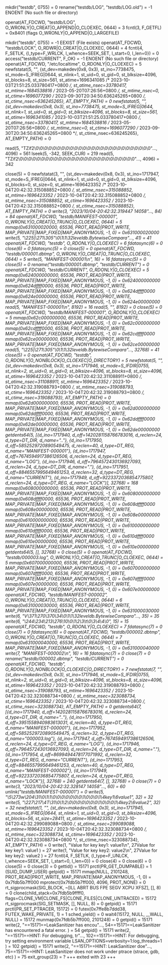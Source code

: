 
mkdir("testdb", 0755)                   = 0
rename("testdb/LOG", "testdb/LOG.old")  = -1 ENOENT (No such file or directory)

openat(AT_FDCWD, "testdb/LOG", O_WRONLY|O_CREAT|O_APPEND|O_CLOEXEC, 0644) = 3
fcntl(3, F_GETFL)                       = 0x8401 (flags O_WRONLY|O_APPEND|O_LARGEFILE)

mkdir("testdb", 0755)                   = -1 EEXIST (File exists)
openat(AT_FDCWD, "testdb/LOCK", O_RDWR|O_CREAT|O_CLOEXEC, 0644) = 4
fcntl(4, F_SETLK, {l_type=F_WRLCK, l_whence=SEEK_SET, l_start=0, l_len=0}) = 0
access("testdb/CURRENT", F_OK)          = -1 ENOENT (No such file or directory)
openat(AT_FDCWD, "/etc/localtime", O_RDONLY|O_CLOEXEC) = 5
newfstatat(5, "", {st_dev=makedev(0x8, 0x3), st_ino=7738475, st_mode=S_IFREG|0644, st_nlink=1, st_uid=0, st_gid=0, st_blksize=4096, st_blocks=8, st_size=561, st_atime=1696341085 /* 2023-10-03T21:51:25.033780417+0800 */, st_atime_nsec=33780417, st_mtime=1684538816 /* 2023-05-20T07:26:56+0800 */, st_mtime_nsec=0, st_ctime=1696077290 /* 2023-09-30T20:34:50.636245265+0800 */, st_ctime_nsec=636245265}, AT_EMPTY_PATH) = 0
newfstatat(5, "", {st_dev=makedev(0x8, 0x3), st_ino=7738475, st_mode=S_IFREG|0644, st_nlink=1, st_uid=0, st_gid=0, st_blksize=4096, st_blocks=8, st_size=561, st_atime=1696341085 /* 2023-10-03T21:51:25.033780417+0800 */, st_atime_nsec=33780417, st_mtime=1684538816 /* 2023-05-20T07:26:56+0800 */, st_mtime_nsec=0, st_ctime=1696077290 /* 2023-09-30T20:34:50.636245265+0800 */, st_ctime_nsec=636245265}, AT_EMPTY_PATH) = 0

read(5, "TZif2\0\0\0\0\0\0\0\0\0\0\0\0\0\0\0\0\0\0\0\0\0\0\0\0\0\0\0"..., 4096) = 561
lseek(5, -342, SEEK_CUR)                = 219
read(5, "TZif2\0\0\0\0\0\0\0\0\0\0\0\0\0\0\0\0\0\0\0\0\0\0\0\0\0\0\0"..., 4096) = 342

close(5)                                = 0
newfstatat(3, "", {st_dev=makedev(0x8, 0x3), st_ino=1717947, st_mode=S_IFREG|0644, st_nlink=1, st_uid=0, st_gid=0, st_blksize=4096, st_blocks=0, st_size=0, st_atime=1696423352 /* 2023-10-04T20:42:32.315088852+0800 */, st_atime_nsec=315088852, st_mtime=1696423352 /* 2023-10-04T20:42:32.315088852+0800 */, st_mtime_nsec=315088852, st_ctime=1696423352 /* 2023-10-04T20:42:32.315088852+0800 */, st_ctime_nsec=315088852}, AT_EMPTY_PATH) = 0
write(3, "2023/10/04-20:42:32.319447 14058"..., 84) = 84
openat(AT_FDCWD, "testdb/MANIFEST-000001", O_WRONLY|O_CREAT|O_TRUNC|O_CLOEXEC, 0644) = 5
mmap(0x631000020000, 65536, PROT_READ|PROT_WRITE, MAP_PRIVATE|MAP_FIXED|MAP_ANONYMOUS, -1, 0) = 0x631000020000
write(5, "\225|\271\305\"\0\1\1\32leveldb.BytewiseCompara"..., 41) = 41
openat(AT_FDCWD, "testdb", O_RDONLY|O_CLOEXEC) = 6
fdatasync(6)                            = 0
close(6)                                = 0
fdatasync(5)                            = 0
close(5)                                = 0
openat(AT_FDCWD, "testdb/000001.dbtmp", O_WRONLY|O_CREAT|O_TRUNC|O_CLOEXEC, 0644) = 5
write(5, "MANIFEST-000001\n", 16)       = 16
fdatasync(5)                            = 0
close(5)                                = 0
rename("testdb/000001.dbtmp", "testdb/CURRENT") = 0
openat(AT_FDCWD, "testdb/CURRENT", O_RDONLY|O_CLOEXEC) = 5
mmap(0x624000000000, 65536, PROT_READ|PROT_WRITE, MAP_PRIVATE|MAP_FIXED|MAP_ANONYMOUS, -1, 0) = 0x624000000000
mmap(0x624dffff0000, 65536, PROT_READ|PROT_WRITE, MAP_PRIVATE|MAP_FIXED|MAP_ANONYMOUS, -1, 0) = 0x624dffff0000
mmap(0x624e00000000, 65536, PROT_READ|PROT_WRITE, MAP_PRIVATE|MAP_FIXED|MAP_ANONYMOUS, -1, 0) = 0x624e00000000
read(5, "MANIFEST-000001\n", 8192)      = 16
read(5, "", 8192)                       = 0
close(5)                                = 0
openat(AT_FDCWD, "testdb/MANIFEST-000001", O_RDONLY|O_CLOEXEC) = 5
mmap(0x62c000000000, 65536, PROT_READ|PROT_WRITE, MAP_PRIVATE|MAP_FIXED|MAP_ANONYMOUS, -1, 0) = 0x62c000000000
mmap(0x62cdffff0000, 65536, PROT_READ|PROT_WRITE, MAP_PRIVATE|MAP_FIXED|MAP_ANONYMOUS, -1, 0) = 0x62cdffff0000
mmap(0x62ce00000000, 65536, PROT_READ|PROT_WRITE, MAP_PRIVATE|MAP_FIXED|MAP_ANONYMOUS, -1, 0) = 0x62ce00000000
read(5, "\225|\271\305\"\0\1\1\32leveldb.BytewiseCompara"..., 32768) = 41
close(5)                                = 0
openat(AT_FDCWD, "testdb", O_RDONLY|O_NONBLOCK|O_CLOEXEC|O_DIRECTORY) = 5
newfstatat(5, "", {st_dev=makedev(0x8, 0x3), st_ino=1717946, st_mode=S_IFDIR|0755, st_nlink=2, st_uid=0, st_gid=0, st_blksize=4096, st_blocks=8, st_size=4096, st_atime=1696423352 /* 2023-10-04T20:42:32.311088911+0800 */, st_atime_nsec=311088911, st_mtime=1696423352 /* 2023-10-04T20:42:32.319088793+0800 */, st_mtime_nsec=319088793, st_ctime=1696423352 /* 2023-10-04T20:42:32.319088793+0800 */, st_ctime_nsec=319088793}, AT_EMPTY_PATH) = 0
mmap(0x62d000000000, 65536, PROT_READ|PROT_WRITE, MAP_PRIVATE|MAP_FIXED|MAP_ANONYMOUS, -1, 0) = 0x62d000000000
mmap(0x62ddffff0000, 65536, PROT_READ|PROT_WRITE, MAP_PRIVATE|MAP_FIXED|MAP_ANONYMOUS, -1, 0) = 0x62ddffff0000
mmap(0x62de00000000, 65536, PROT_READ|PROT_WRITE, MAP_PRIVATE|MAP_FIXED|MAP_ANONYMOUS, -1, 0) = 0x62de00000000
getdents64(5, [{d_ino=1717940, d_off=1420281158766783016, d_reclen=24, d_type=DT_DIR, d_name=".."}, {d_ino=1717950, d_off=5852529720890549475, d_reclen=40, d_type=DT_REG, d_name="MANIFEST-000001"}, {d_ino=1717947, d_off=7674594917386126506, d_reclen=24, d_type=DT_REG, d_name="LOG"}, {d_ino=1717946, d_off=7964572430136927093, d_reclen=24, d_type=DT_DIR, d_name="."}, {d_ino=1717951, d_off=8846557995649461253, d_reclen=32, d_type=DT_REG, d_name="CURRENT"}, {d_ino=1717949, d_off=9223372036854775807, d_reclen=24, d_type=DT_REG, d_name="LOCK"}], 32768) = 168
mmap(0x608000000000, 65536, PROT_READ|PROT_WRITE, MAP_PRIVATE|MAP_FIXED|MAP_ANONYMOUS, -1, 0) = 0x608000000000
mmap(0x608dffff0000, 65536, PROT_READ|PROT_WRITE, MAP_PRIVATE|MAP_FIXED|MAP_ANONYMOUS, -1, 0) = 0x608dffff0000
mmap(0x608e00000000, 65536, PROT_READ|PROT_WRITE, MAP_PRIVATE|MAP_FIXED|MAP_ANONYMOUS, -1, 0) = 0x608e00000000
mmap(0x610000000000, 65536, PROT_READ|PROT_WRITE, MAP_PRIVATE|MAP_FIXED|MAP_ANONYMOUS, -1, 0) = 0x610000000000
mmap(0x610dffff0000, 65536, PROT_READ|PROT_WRITE, MAP_PRIVATE|MAP_FIXED|MAP_ANONYMOUS, -1, 0) = 0x610dffff0000
mmap(0x610e00000000, 65536, PROT_READ|PROT_WRITE, MAP_PRIVATE|MAP_FIXED|MAP_ANONYMOUS, -1, 0) = 0x610e00000000
getdents64(5, [], 32768)                = 0
close(5)                                = 0
openat(AT_FDCWD, "testdb/000003.log", O_WRONLY|O_CREAT|O_TRUNC|O_CLOEXEC, 0644) = 5
mmap(0x607000000000, 65536, PROT_READ|PROT_WRITE, MAP_PRIVATE|MAP_FIXED|MAP_ANONYMOUS, -1, 0) = 0x607000000000
mmap(0x607dffff0000, 65536, PROT_READ|PROT_WRITE, MAP_PRIVATE|MAP_FIXED|MAP_ANONYMOUS, -1, 0) = 0x607dffff0000
mmap(0x607e00000000, 65536, PROT_READ|PROT_WRITE, MAP_PRIVATE|MAP_FIXED|MAP_ANONYMOUS, -1, 0) = 0x607e00000000
openat(AT_FDCWD, "testdb/MANIFEST-000002", O_WRONLY|O_CREAT|O_TRUNC|O_CLOEXEC, 0644) = 6
mmap(0x631000030000, 65536, PROT_READ|PROT_WRITE, MAP_PRIVATE|MAP_FIXED|MAP_ANONYMOUS, -1, 0) = 0x631000030000
write(6, "V\371\270\370\34\0\1\1\32leveldb.BytewiseCompara"..., 35) = 35
write(6, "\244\234\213\276\10\0\1\2\3\t\0\3\4\4\0", 15) = 15
openat(AT_FDCWD, "testdb", O_RDONLY|O_CLOEXEC) = 7
fdatasync(7)                            = 0
close(7)                                = 0
fdatasync(6)                            = 0
openat(AT_FDCWD, "testdb/000002.dbtmp", O_WRONLY|O_CREAT|O_TRUNC|O_CLOEXEC, 0644) = 7
mmap(0x631000040000, 65536, PROT_READ|PROT_WRITE, MAP_PRIVATE|MAP_FIXED|MAP_ANONYMOUS, -1, 0) = 0x631000040000
write(7, "MANIFEST-000002\n", 16)       = 16
fdatasync(7)                            = 0
close(7)                                = 0
rename("testdb/000002.dbtmp", "testdb/CURRENT") = 0
openat(AT_FDCWD, "testdb", O_RDONLY|O_NONBLOCK|O_CLOEXEC|O_DIRECTORY) = 7
newfstatat(7, "", {st_dev=makedev(0x8, 0x3), st_ino=1717946, st_mode=S_IFDIR|0755, st_nlink=2, st_uid=0, st_gid=0, st_blksize=4096, st_blocks=8, st_size=4096, st_atime=1696423352 /* 2023-10-04T20:42:32.319088793+0800 */, st_atime_nsec=319088793, st_mtime=1696423352 /* 2023-10-04T20:42:32.323088734+0800 */, st_mtime_nsec=323088734, st_ctime=1696423352 /* 2023-10-04T20:42:32.323088734+0800 */, st_ctime_nsec=323088734}, AT_EMPTY_PATH) = 0
getdents64(7, [{d_ino=1717940, d_off=1420281158766783016, d_reclen=24, d_type=DT_DIR, d_name=".."}, {d_ino=1717950, d_off=3951558940983613031, d_reclen=40, d_type=DT_REG, d_name="MANIFEST-000001"}, {d_ino=1717952, d_off=5852529720890549475, d_reclen=32, d_type=DT_REG, d_name="000003.log"}, {d_ino=1717947, d_off=7674594917386126506, d_reclen=24, d_type=DT_REG, d_name="LOG"}, {d_ino=1717946, d_off=7964572430136927093, d_reclen=24, d_type=DT_DIR, d_name="."}, {d_ino=1717954, d_off=8699494478177071992, d_reclen=32, d_type=DT_REG, d_name="CURRENT"}, {d_ino=1717953, d_off=8846557995649461253, d_reclen=40, d_type=DT_REG, d_name="MANIFEST-000002"}, {d_ino=1717949, d_off=9223372036854775807, d_reclen=24, d_type=DT_REG, d_name="LOCK"}], 32768) = 240
getdents64(7, [], 32768)                = 0
close(7)                                = 0
write(3, "2023/10/04-20:42:32.328147 14058"..., 60) = 60
unlink("testdb/MANIFEST-000001")        = 0
write(5, "\5\273w\204\31\0\1\1\0\0\0\0\0\0\0\1\0\0\0\1\4key1\6value1", 32) = 32
write(5, "\227\217\4T\31\0\1\2\0\0\0\0\0\0\0\1\0\0\0\1\4key2\6value2", 32) = 32
newfstatat(1, "", {st_dev=makedev(0x8, 0x3), st_ino=1717945, st_mode=S_IFREG|0644, st_nlink=1, st_uid=0, st_gid=0, st_blksize=4096, st_blocks=56, st_size=28411, st_atime=1696423352 /* 2023-10-04T20:42:32.299089088+0800 */, st_atime_nsec=299089088, st_mtime=1696423352 /* 2023-10-04T20:42:32.323088734+0800 */, st_mtime_nsec=323088734, st_ctime=1696423352 /* 2023-10-04T20:42:32.323088734+0800 */, st_ctime_nsec=323088734}, AT_EMPTY_PATH) = 0
write(1, "Value for key key1: value1\n", 27Value for key key1: value1
) = 27
write(1, "Value for key key2: value2\n", 27Value for key key2: value2
) = 27
fcntl(4, F_SETLK, {l_type=F_UNLCK, l_whence=SEEK_SET, l_start=0, l_len=0}) = 0
close(4)                                = 0
close(6)                                = 0
close(5)                                = 0
close(3)                                = 0
gettid()                                = 15171
prctl(PR_GET_DUMPABLE)                  = 1 (SUID_DUMP_USER)
getpid()                                = 15171
mmap(NULL, 2101248, PROT_READ|PROT_WRITE, MAP_PRIVATE|MAP_ANONYMOUS, -1, 0) = 0x7fdb5b7ff000
mprotect(0x7fdb5b7ff000, 4096, PROT_NONE) = 0
rt_sigprocmask(SIG_BLOCK, ~[ILL ABRT BUS FPE SEGV XCPU XFSZ], [], 8) = 0
clone(child_stack=0x7fdb5b9ffff0, flags=CLONE_VM|CLONE_FS|CLONE_FILES|CLONE_UNTRACED) = 15172
rt_sigprocmask(SIG_SETMASK, [], NULL, 8) = 0
getpid()                                = 15171
prctl(PR_SET_PTRACER, 15172)            = 0
futex(0x7ffe8b7ddd38, FUTEX_WAKE_PRIVATE, 1) = 1
sched_yield()                           = 0
wait4(15172, NULL, __WALL, NULL)        = 15172
munmap(0x7fdb5b7ff000, 2101248)         = 0
getpid()                                = 15171
write(2, "==15171==LeakSanitizer has encou"..., 54==15171==LeakSanitizer has encountered a fatal error.
) = 54
getpid()                                = 15171
write(2, "==15171==HINT: For debugging, tr"..., 102==15171==HINT: For debugging, try setting environment variable LSAN_OPTIONS=verbosity=1:log_threads=1
) = 102
getpid()                                = 15171
write(2, "==15171==HINT: LeakSanitizer doe"..., 75==15171==HINT: LeakSanitizer does not work under ptrace (strace, gdb, etc)
) = 75
exit_group(23)                          = ?
+++ exited with 23 +++
